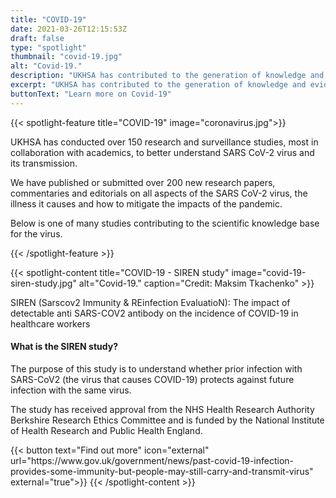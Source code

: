 ```yaml
---
title: "COVID-19"
date: 2021-03-26T12:15:53Z
draft: false
type: "spotlight"
thumbnail: "covid-19.jpg"
alt: "Covid-19."
description: "UKHSA has contributed to the generation of knowledge and evidence of SARS-CoV-2 through research in a wide variety of topics from characterisation of the virus to behavioural aspects of the response. Each month we will highlight a key study led or co-led by UKHSA's researchers."
excerpt: "UKHSA has contributed to the generation of knowledge and evidence of SARS-CoV-2 through research in a wide variety of topics from characterisation of the virus to behavioural aspects of the response..."
buttonText: "Learn more on Covid-19"
---
```


{{< spotlight-feature title="COVID-19" image="coronavirus.jpg">}}
<p>UKHSA has conducted over 150 research and surveillance studies, most in collaboration with academics, to better understand SARS CoV-2 virus and its transmission.</p>
<p>We have published or submitted over 200 new research papers, commentaries and editorials on all aspects of the SARS CoV-2 virus, the illness it causes and how to mitigate the impacts of the pandemic.</p>
<p>Below is one of many studies contributing to the scientific knowledge base for the virus.</p>
{{< /spotlight-feature >}}

{{< spotlight-content title="COVID-19 - SIREN study" image="covid-19-siren-study.jpg" alt="Covid-19." caption="Credit: Maksim Tkachenko" >}}
<p>SIREN (Sarscov2 Immunity & REinfection EvaluatioN): The impact of detectable anti SARS-COV2 antibody on the incidence of COVID-19 in healthcare workers</p>
<h4 class="h5">What is the SIREN study?</h4>
<p>The purpose of this study is to understand whether prior infection with SARS-CoV2 (the virus that causes COVID-19) protects against future infection with the same virus.</p>
<p>The study has received approval from the NHS Health Research Authority Berkshire Research Ethics Committee and is funded by the National Institute of Health Research and Public Health England.</p>
{{< button text="Find out more" icon="external" url="https://www.gov.uk/government/news/past-covid-19-infection-provides-some-immunity-but-people-may-still-carry-and-transmit-virus" external="true">}}
{{< /spotlight-content >}}
